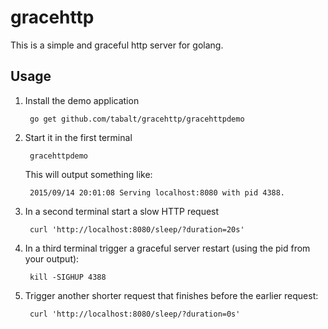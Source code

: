 
# gracehttp

This is a simple and graceful http server for golang.


Usage
-----


1. Install the demo application

        go get github.com/tabalt/gracehttp/gracehttpdemo

1. Start it in the first terminal

        gracehttpdemo

    This will output something like:

        2015/09/14 20:01:08 Serving localhost:8080 with pid 4388.

1. In a second terminal start a slow HTTP request

        curl 'http://localhost:8080/sleep/?duration=20s'

1. In a third terminal trigger a graceful server restart (using the pid from your output):

        kill -SIGHUP 4388

1. Trigger another shorter request that finishes before the earlier request:

        curl 'http://localhost:8080/sleep/?duration=0s'



